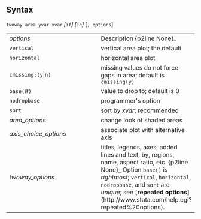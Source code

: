 ## Syntax

`twoway area yvar xvar` _\[`if`\]
\[`in`\]_ \[`, options`\]

<table class="standard">
<colgroup>
<col style="width: 50%" />
<col style="width: 50%" />
</colgroup>
<tbody>
<tr class="odd">
<td><var class="command">options</var></td>
<td>Description <span>{p2line None}_</td>
</tr>
<tr class="even">
<td><code class="command">vertical</code></td>
<td>vertical area plot; the default</td>
</tr>
<tr class="odd">
<td><code class="command">horizontal</code></td>
<td>horizontal area plot</td>
</tr>
<tr class="even">
<td><code class="command">cmissing:(</code><code class="command">y</code>|<code class="command">n</code><code class="command">)</code></td>
<td>missing values do not force gaps in area; default is <code class="command">cmissing(y)</code></td>
</tr>
<tr class="odd">
<td><code class="command">base(</code><var class="command">#</var><code class="command">)</code></td>
<td>value to drop to; default is 0</td>
</tr>
<tr class="even">
<td><code class="command">nodropbase</code></td>
<td>programmer's option</td>
</tr>
<tr class="odd">
<td><code class="command">sort</code></td>
<td>sort by <var class="command">xvar</var>; recommended</td>
</tr>
<tr class="even">
<td><var class="command">area_options</var></td>
<td>change look of shaded areas</td>
</tr>
<tr class="odd">
<td><var class="command">axis_choice_options</var></td>
<td>associate plot with alternative axis</td>
</tr>
<tr class="even">
<td><var class="command">twoway_options</var></td>
<td>titles, legends, axes, added lines and text, by, regions, name, aspect ratio, etc. <span>{p2line None}_
Option <code class="command">base()</code> is <var class="command">rightmost</var>; <code class="command">vertical</code>, <code class="command">horizontal</code>, <code class="command">nodropbase</code>, and <code class="command">sort</code> are <var class="command">unique</var>; see [<strong>repeated options</strong>](http://www.stata.com/help.cgi?repeated%20options).</td>
</tr>
</tbody>
</table>

